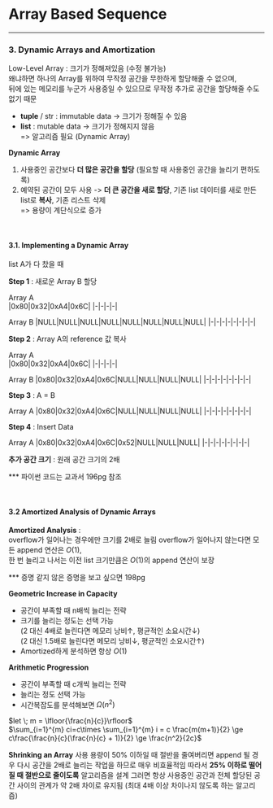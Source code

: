 # Array Based Sequence

- - -

### 3. Dynamic Arrays and Amortization

Low-Level Array : 크기가 정해져있음 (수정 불가능)   
왜냐하면 하나의 Array를 위하여 무작정 공간을 무한하게 할당해줄 수 없으며,   
뒤에 있는 메모리를 누군가 사용중일 수 있으므로 무작정 추가로 공간을 할당해줄 수도 없기 때문 

* **tuple** / str : immutable data -> 크기가 정해질 수 있음    
* **list** : mutable data -> 크기가 정해지지 않음   
  => 알고리즘 필요 (Dynamic Array)  

**Dynamic Array**
1. 사용중인 공간보다 **더 많은 공간을 할당** (필요할 때 사용중인 공간을 늘리기 편하도록)  
2. 예약된 공간이 모두 사용 -> **더 큰 공간을 새로 할당**, 기존 list 데이터를 새로 만든 list로 **복사**, 기존 리스트 삭제      
=> 용량이 계단식으로 증가   

<br>

#### 3.1. Implementing a Dynamic Array
list A가 다 찼을 때 
     
**Step 1** : 새로운 Array B 할당  
     
Array A  
|0x80|0x32|0xA4|0x6C|
|-|-|-|-|
     
Array B
|NULL|NULL|NULL|NULL|NULL|NULL|NULL|NULL|
|-|-|-|-|-|-|-|-|
     
     
**Step 2** : Array A의 reference 값 복사    
     
Array A  
|0x80|0x32|0xA4|0x6C|
|-|-|-|-|
     
Array B
|0x80|0x32|0xA4|0x6C|NULL|NULL|NULL|NULL|
|-|-|-|-|-|-|-|-|
    
    
**Step 3** : A = B  
     
Array A
|0x80|0x32|0xA4|0x6C|NULL|NULL|NULL|NULL|
|-|-|-|-|-|-|-|-|
     

**Step 4** : Insert Data
     
Array A
|0x80|0x32|0xA4|0x6C|0x52|NULL|NULL|NULL|
|-|-|-|-|-|-|-|-|
     
**추가 공간 크기** : 원래 공간 크기의 2배

*** 파이썬 코드는 교과서 196pg 참조 
     
<br>
     
#### 3.2 Amortized Analysis of Dynamic Arrays
**Amortized Analysis** :  
overflow가 일어나는 경우에만 크기를 2배로 늘림 
overflow가 일어나지 않는다면 모든 append 연산은 $O(1)$,  
한 번 늘리고 나서는 이전 list 크기만큼은 $O(1)$의 append 연산이 보장  

*** 증명 같지 않은 증명을 보고 싶으면 198pg 

**Geometric Increase in Capacity**  
* 공간이 부족할 때 n배씩 늘리는 전략  
* 크기를 늘리는 정도는 선택 가능    
(2 대신 4배로 늘린다면 메모리 낭비↑, 평균적인 소요시간↓)  
(2 대신 1.5배로 늘린다면 메모리 낭비↓, 평균적인 소요시간↑)  
* Amortized하게 분석하면 항상 $O(1)$  

**Arithmetic Progression**
* 공간이 부족할 때 c개씩 늘리는 전략
* 늘리는 정도 선택 가능 
* 시간복잡도를 분석해보면 $\Omega(n^2)$ 
  
$let \; m = \lfloor{\frac{n}{c}}\rfloor$  
$\sum_{i=1}^{m} ci=c\times \sum_{i=1}^{m} i = c \frac{m(m+1)}{2} \ge c\frac{\frac{n}{c}(\frac{n}{c} + 1)}{2} \ge \frac{n^2}{2c}$  

**Shrinking an Array**
사용 용량이 50% 이하일 때 절반을 줄여버리면 append 될 경우 다시 공간을 2배로 늘리는 작업을 하므로 매우 비효율적임 
따라서 **25% 이하로 떨어질 때 절반으로 줄이도록** 알고리즘을 설계 
그러면 항상 사용중인 공간과 전체 할당된 공간 사이의 관계가 약 2배 차이로 유지됨 
(최대 4배 이상 차이나지 않도록 하는 알고리즘) 
